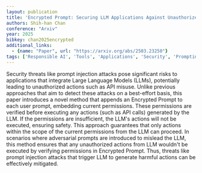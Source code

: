 ```yaml
---
layout: publication
title: 'Encrypted Prompt: Securing LLM Applications Against Unauthorized Actions'
authors: Shih-han Chan
conference: "Arxiv"
year: 2025
bibkey: chan2025encrypted
additional_links:
  - {name: "Paper", url: "https://arxiv.org/abs/2503.23250"}
tags: ['Responsible AI', 'Tools', 'Applications', 'Security', 'Prompting']
---
```

Security threats like prompt injection attacks pose significant risks to
applications that integrate Large Language Models (LLMs), potentially leading
to unauthorized actions such as API misuse. Unlike previous approaches that aim
to detect these attacks on a best-effort basis, this paper introduces a novel
method that appends an Encrypted Prompt to each user prompt, embedding current
permissions. These permissions are verified before executing any actions (such
as API calls) generated by the LLM. If the permissions are insufficient, the
LLM's actions will not be executed, ensuring safety. This approach guarantees
that only actions within the scope of the current permissions from the LLM can
proceed. In scenarios where adversarial prompts are introduced to mislead the
LLM, this method ensures that any unauthorized actions from LLM wouldn't be
executed by verifying permissions in Encrypted Prompt. Thus, threats like
prompt injection attacks that trigger LLM to generate harmful actions can be
effectively mitigated.
